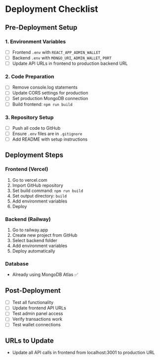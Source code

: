 # Deployment Checklist

## Pre-Deployment Setup

### 1. Environment Variables
- [ ] Frontend `.env` with `REACT_APP_ADMIN_WALLET`
- [ ] Backend `.env` with `MONGO_URI`, `ADMIN_WALLET`, `PORT`
- [ ] Update API URLs in frontend to production backend URL

### 2. Code Preparation
- [ ] Remove console.log statements
- [ ] Update CORS settings for production
- [ ] Set production MongoDB connection
- [ ] Build frontend: `npm run build`

### 3. Repository Setup
- [ ] Push all code to GitHub
- [ ] Ensure `.env` files are in `.gitignore`
- [ ] Add README with setup instructions

## Deployment Steps

### Frontend (Vercel)
1. Go to vercel.com
2. Import GitHub repository
3. Set build command: `npm run build`
4. Set output directory: `build`
5. Add environment variables
6. Deploy

### Backend (Railway)
1. Go to railway.app
2. Create new project from GitHub
3. Select backend folder
4. Add environment variables
5. Deploy automatically

### Database
- Already using MongoDB Atlas ✅

## Post-Deployment
- [ ] Test all functionality
- [ ] Update frontend API URLs
- [ ] Test admin panel access
- [ ] Verify transactions work
- [ ] Test wallet connections

## URLs to Update
- Update all API calls in frontend from localhost:3001 to production URL